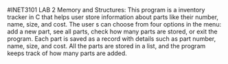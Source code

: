 #INET3101 LAB 2 Memory and Structures:
This program is a  inventory tracker in C that helps user store information about parts like their number, name, size, and cost.
The user s can choose from four options in the menu: add a new part, see all parts, check how many parts are stored, or exit the program. 
Each part is saved as a record with details such as part number, name, size, and cost. 
All the parts are stored in a list, and the program keeps track of how many parts are added. 
